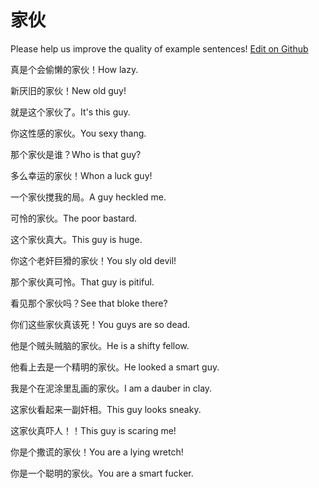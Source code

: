 # 家伙

Please help us improve the quality of example sentences! [Edit on Github](https://github.com/jiyushe/jiyu-example-sentence-source/blob/main/chinese/jiahuo.md)

<p><span class="chinese">真是个会偷懒的家伙！</span><span class="english">How lazy.</span></p>

<p><span class="chinese">新厌旧的家伙！</span><span class="english">New old guy!</span></p>

<p><span class="chinese">就是这个家伙了。</span><span class="english">It's this guy.</span></p>

<p><span class="chinese">你这性感的家伙。</span><span class="english">You sexy thang.</span></p>

<p><span class="chinese">那个家伙是谁？</span><span class="english">Who is that guy?</span></p>

<p><span class="chinese">多么幸运的家伙！</span><span class="english">Whon a luck guy!</span></p>

<p><span class="chinese">一个家伙搅我的局。</span><span class="english">A guy heckled me.</span></p>

<p><span class="chinese">可怜的家伙。</span><span class="english">The poor bastard.</span></p>

<p><span class="chinese">这个家伙真大。</span><span class="english">This guy is huge.</span></p>

<p><span class="chinese">你这个老奸巨猾的家伙！</span><span class="english">You sly old devil!</span></p>

<p><span class="chinese">那个家伙真可怜。</span><span class="english">That guy is pitiful.</span></p>

<p><span class="chinese">看见那个家伙吗？</span><span class="english">See that bloke there?</span></p>

<p><span class="chinese">你们这些家伙真该死！</span><span class="english">You guys are so dead.</span></p>

<p><span class="chinese">他是个贼头贼脑的家伙。</span><span class="english">He is a shifty fellow.</span></p>

<p><span class="chinese">他看上去是一个精明的家伙。</span><span class="english">He looked a smart guy.</span></p>

<p><span class="chinese">我是个在泥涂里乱画的家伙。</span><span class="english">I am a dauber in clay.</span></p>

<p><span class="chinese">这家伙看起来一副奸相。</span><span class="english">This guy looks sneaky.</span></p>

<p><span class="chinese">这家伙真吓人！！</span><span class="english">This guy is scaring me!</span></p>

<p><span class="chinese">你是个撒谎的家伙！</span><span class="english">You are a lying wretch!</span></p>

<p><span class="chinese">你是一个聪明的家伙。</span><span class="english">You are a smart fucker.</span></p>


